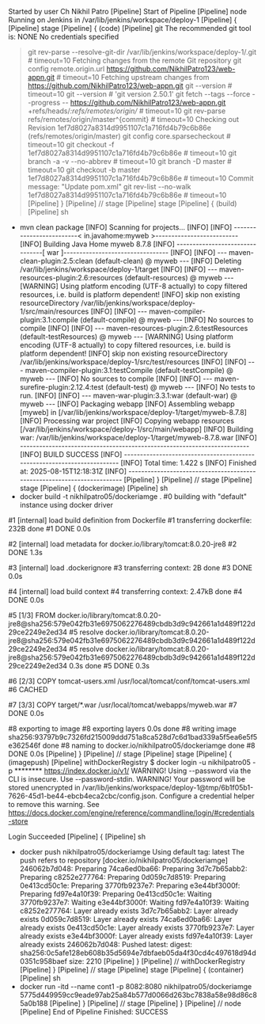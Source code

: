 Started by user Ch Nikhil Patro
[Pipeline] Start of Pipeline
[Pipeline] node
Running on Jenkins in /var/lib/jenkins/workspace/deploy-1
[Pipeline] {
[Pipeline] stage
[Pipeline] { (code)
[Pipeline] git
The recommended git tool is: NONE
No credentials specified
 > git rev-parse --resolve-git-dir /var/lib/jenkins/workspace/deploy-1/.git # timeout=10
Fetching changes from the remote Git repository
 > git config remote.origin.url https://github.com/NikhilPatro123/web-appn.git # timeout=10
Fetching upstream changes from https://github.com/NikhilPatro123/web-appn.git
 > git --version # timeout=10
 > git --version # 'git version 2.50.1'
 > git fetch --tags --force --progress -- https://github.com/NikhilPatro123/web-appn.git +refs/heads/*:refs/remotes/origin/* # timeout=10
 > git rev-parse refs/remotes/origin/master^{commit} # timeout=10
Checking out Revision 1ef7d8027a8314d9951107c1a716fd4b79c6b86e (refs/remotes/origin/master)
 > git config core.sparsecheckout # timeout=10
 > git checkout -f 1ef7d8027a8314d9951107c1a716fd4b79c6b86e # timeout=10
 > git branch -a -v --no-abbrev # timeout=10
 > git branch -D master # timeout=10
 > git checkout -b master 1ef7d8027a8314d9951107c1a716fd4b79c6b86e # timeout=10
Commit message: "Update pom.xml"
 > git rev-list --no-walk 1ef7d8027a8314d9951107c1a716fd4b79c6b86e # timeout=10
[Pipeline] }
[Pipeline] // stage
[Pipeline] stage
[Pipeline] { (build)
[Pipeline] sh
+ mvn clean package
[INFO] Scanning for projects...
[INFO] 
[INFO] -------------------------< in.javahome:myweb >--------------------------
[INFO] Building Java Home myweb 8.7.8
[INFO] --------------------------------[ war ]---------------------------------
[INFO] 
[INFO] --- maven-clean-plugin:2.5:clean (default-clean) @ myweb ---
[INFO] Deleting /var/lib/jenkins/workspace/deploy-1/target
[INFO] 
[INFO] --- maven-resources-plugin:2.6:resources (default-resources) @ myweb ---
[WARNING] Using platform encoding (UTF-8 actually) to copy filtered resources, i.e. build is platform dependent!
[INFO] skip non existing resourceDirectory /var/lib/jenkins/workspace/deploy-1/src/main/resources
[INFO] 
[INFO] --- maven-compiler-plugin:3.1:compile (default-compile) @ myweb ---
[INFO] No sources to compile
[INFO] 
[INFO] --- maven-resources-plugin:2.6:testResources (default-testResources) @ myweb ---
[WARNING] Using platform encoding (UTF-8 actually) to copy filtered resources, i.e. build is platform dependent!
[INFO] skip non existing resourceDirectory /var/lib/jenkins/workspace/deploy-1/src/test/resources
[INFO] 
[INFO] --- maven-compiler-plugin:3.1:testCompile (default-testCompile) @ myweb ---
[INFO] No sources to compile
[INFO] 
[INFO] --- maven-surefire-plugin:2.12.4:test (default-test) @ myweb ---
[INFO] No tests to run.
[INFO] 
[INFO] --- maven-war-plugin:3.3.1:war (default-war) @ myweb ---
[INFO] Packaging webapp
[INFO] Assembling webapp [myweb] in [/var/lib/jenkins/workspace/deploy-1/target/myweb-8.7.8]
[INFO] Processing war project
[INFO] Copying webapp resources [/var/lib/jenkins/workspace/deploy-1/src/main/webapp]
[INFO] Building war: /var/lib/jenkins/workspace/deploy-1/target/myweb-8.7.8.war
[INFO] ------------------------------------------------------------------------
[INFO] BUILD SUCCESS
[INFO] ------------------------------------------------------------------------
[INFO] Total time:  1.422 s
[INFO] Finished at: 2025-08-15T12:18:31Z
[INFO] ------------------------------------------------------------------------
[Pipeline] }
[Pipeline] // stage
[Pipeline] stage
[Pipeline] { (dockerimage)
[Pipeline] sh
+ docker build -t nikhilpatro05/dockeriamge .
#0 building with "default" instance using docker driver

#1 [internal] load build definition from Dockerfile
#1 transferring dockerfile: 232B done
#1 DONE 0.0s

#2 [internal] load metadata for docker.io/library/tomcat:8.0.20-jre8
#2 DONE 1.3s

#3 [internal] load .dockerignore
#3 transferring context: 2B done
#3 DONE 0.0s

#4 [internal] load build context
#4 transferring context: 2.47kB done
#4 DONE 0.0s

#5 [1/3] FROM docker.io/library/tomcat:8.0.20-jre8@sha256:579e042fb31e6975062276489cbdb3d9c942661a1d489f122d29ce2249e2ed34
#5 resolve docker.io/library/tomcat:8.0.20-jre8@sha256:579e042fb31e6975062276489cbdb3d9c942661a1d489f122d29ce2249e2ed34
#5 resolve docker.io/library/tomcat:8.0.20-jre8@sha256:579e042fb31e6975062276489cbdb3d9c942661a1d489f122d29ce2249e2ed34 0.3s done
#5 DONE 0.3s

#6 [2/3] COPY tomcat-users.xml /usr/local/tomcat/conf/tomcat-users.xml
#6 CACHED

#7 [3/3] COPY target/*.war /usr/local/tomcat/webapps/myweb.war
#7 DONE 0.0s

#8 exporting to image
#8 exporting layers 0.0s done
#8 writing image sha256:93797b9c7326fd215009ddd751a8ca528d7c6d1bad339a5f5ea6e5f5e362546f done
#8 naming to docker.io/nikhilpatro05/dockeriamge done
#8 DONE 0.0s
[Pipeline] }
[Pipeline] // stage
[Pipeline] stage
[Pipeline] { (imagepush)
[Pipeline] withDockerRegistry
$ docker login -u nikhilpatro05 -p ******** https://index.docker.io/v1/
WARNING! Using --password via the CLI is insecure. Use --password-stdin.
WARNING! Your password will be stored unencrypted in /var/lib/jenkins/workspace/deploy-1@tmp/6b1f05b1-7626-45d1-be44-ebcb4eca2cbc/config.json.
Configure a credential helper to remove this warning. See
https://docs.docker.com/engine/reference/commandline/login/#credentials-store

Login Succeeded
[Pipeline] {
[Pipeline] sh
+ docker push nikhilpatro05/dockeriamge
Using default tag: latest
The push refers to repository [docker.io/nikhilpatro05/dockeriamge]
246062b7d048: Preparing
74ca6ed0ba66: Preparing
3d7c7b65abb2: Preparing
c8252e277764: Preparing
0d059c7d8519: Preparing
0e413cd50c1e: Preparing
3770fb9237e7: Preparing
e3e44bf3000f: Preparing
fd97e4a10f39: Preparing
0e413cd50c1e: Waiting
3770fb9237e7: Waiting
e3e44bf3000f: Waiting
fd97e4a10f39: Waiting
c8252e277764: Layer already exists
3d7c7b65abb2: Layer already exists
0d059c7d8519: Layer already exists
74ca6ed0ba66: Layer already exists
0e413cd50c1e: Layer already exists
3770fb9237e7: Layer already exists
e3e44bf3000f: Layer already exists
fd97e4a10f39: Layer already exists
246062b7d048: Pushed
latest: digest: sha256:0c5afe128eb608b35d5694e7dbfaeb05da4f30cd4c497618d94d0351c958baef size: 2210
[Pipeline] }
[Pipeline] // withDockerRegistry
[Pipeline] }
[Pipeline] // stage
[Pipeline] stage
[Pipeline] { (container)
[Pipeline] sh
+ docker run -itd --name cont1 -p 8082:8080 nikhilpatro05/dockeriamge
5775d449959cc9eade97ab25a84b577d0066d263bc7838a58e98d86c85a0b188
[Pipeline] }
[Pipeline] // stage
[Pipeline] }
[Pipeline] // node
[Pipeline] End of Pipeline
Finished: SUCCESS
